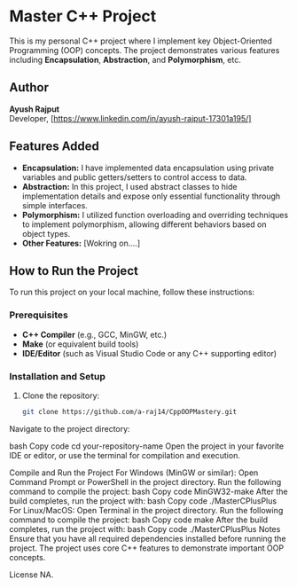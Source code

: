 # Master C++ Project

This is my personal C++ project where I implement key Object-Oriented Programming (OOP) concepts. The project demonstrates various features including **Encapsulation**, **Abstraction**, and **Polymorphism**, etc.

## Author
**Ayush Rajput**  
Developer, [https://www.linkedin.com/in/ayush-rajput-17301a195/]  

## Features Added
- **Encapsulation:** I have implemented data encapsulation using private variables and public getters/setters to control access to data.
- **Abstraction:** In this project, I used abstract classes to hide implementation details and expose only essential functionality through simple interfaces.
- **Polymorphism:** I utilized function overloading and overriding techniques to implement polymorphism, allowing different behaviors based on object types.
- **Other Features:** [Wokring on....]

## How to Run the Project

To run this project on your local machine, follow these instructions:

### Prerequisites
- **C++ Compiler** (e.g., GCC, MinGW, etc.)
- **Make** (or equivalent build tools)
- **IDE/Editor** (such as Visual Studio Code or any C++ supporting editor)

### Installation and Setup

1. Clone the repository:
   ```bash
   git clone https://github.com/a-raj14/CppOOPMastery.git
Navigate to the project directory:

bash
Copy code
cd your-repository-name
Open the project in your favorite IDE or editor, or use the terminal for compilation and execution.

Compile and Run the Project
For Windows (MinGW or similar):
Open Command Prompt or PowerShell in the project directory.
Run the following command to compile the project:
bash
Copy code
MinGW32-make
After the build completes, run the project with:
bash
Copy code
./MasterCPlusPlus
For Linux/MacOS:
Open Terminal in the project directory.
Run the following command to compile the project:
bash
Copy code
make
After the build completes, run the project with:
bash
Copy code
./MasterCPlusPlus
Notes
Ensure that you have all required dependencies installed before running the project.
The project uses core C++ features to demonstrate important OOP concepts.

License
NA.